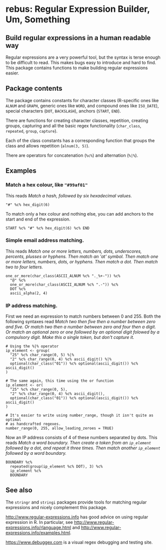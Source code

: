# rebus: Regular Expression Builder, Um, Something

## Build regular expressions in a human readable way

Regular expressions are a very powerful tool, but the syntax is terse enough 
to be difficult to read.  This makes bugs easy to introduce and hard to 
find.  This package contains functions to make building regular expressions
easier.

## Package contents

The package contains constants for character classes (R-specific ones like 
`ALNUM` and `GRAPH`, generic ones like `WORD`, and compound ones like 
`ISO_DATE`), special characters (`DOT`, `BACKSLASH`), anchors (`START`, `END`).

There are functions for creating character classes, repetition, creating groups, 
capturing and all the basic regex functionality (`char_class`, `repeated`, 
`group`, `capture`).

Each of the class constants has a corresponding function that groups the class
and allows repetition (`alnum(3, 5)`).

There are operators for concatenation (`%c%`) and alternation (`%|%`).

## Examples

### Match a hex colour, like `"#99af01"`
This reads *Match a hash, followed by six hexadecimal values.*

    "#" %c% hex_digit(6)    

To match only a hex colour and nothing else, you can add anchors to the 
start and end of the expression.

    START %c% "#" %c% hex_digit(6) %c% END

### Simple email address matching. 
This reads *Match one or more letters, numbers, dots, underscores, percents, 
plusses or hyphens. Then match an 'at' symbol. Then match one or more letters, 
numbers, dots, or hyphens. Then match a dot. Then match two to four letters.*

    one_or_more(char_class(ASCII_ALNUM %c% "._%+-")) %c%
      "@" %c%
      one_or_more(char_class(ASCII_ALNUM %c% ".-")) %c%
      DOT %c%
      ascii_alpha(2, 4)

### IP address matching. 
First we need an expression to match numbers between 0 and 255.  Both the 
following syntaxes read *Match two then five then a number between zero and 
five.  Or match two then a number between zero and four then a digit. Or match 
an optional zero or one followed by an optional digit folowed by a compulsory 
digit.  Make this a single token, but don't capture it.*

    # Using the %|% operator
    ip_element <- group(
      "25" %c% char_range(0, 5) %|%
      "2" %c% char_range(0, 4) %c% ascii_digit() %|%
      optional(char_class("01")) %c% optional(ascii_digit()) %c% ascii_digit()
    )
        
    # The same again, this time using the or function
    ip_element <- or(
      "25" %c% char_range(0, 5),
      "2" %c% char_range(0, 4) %c% ascii_digit(),
      optional(char_class("01")) %c% optional(ascii_digit()) %c% ascii_digit()
    )

    # It's easier to write using number_range, though it isn't quite as optimal 
    # as handcrafted regexes.
    number_range(0, 255, allow_leading_zeroes = TRUE)
    
Now an IP address consists of 4 of these numbers separated by dots. This 
reads *Match a word boundary. Then create a token from an `ip_element` 
followed by a dot, and repeat it three times.  Then match another `ip_element`
followed by a word boundary.*

    BOUNDARY %c% 
      repeated(group(ip_element %c% DOT), 3) %c% 
      ip_element %c%
      BOUNDARY

## See also

The `stringr` and `stringi` packages provide tools for matching regular 
expressions and nicely complement this package.

http://www.regular-expressions.info has good advice on using
regular expression in R.  In particular, see 
http://www.regular-expressions.info/rlanguage.html and
http://www.regular-expressions.info/examples.html.

https://www.debuggex.com is a visual regex debugging and testing site.
